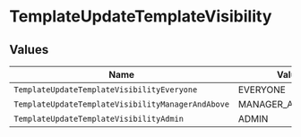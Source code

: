 # TemplateUpdateTemplateVisibility


## Values

| Name                                              | Value                                             |
| ------------------------------------------------- | ------------------------------------------------- |
| `TemplateUpdateTemplateVisibilityEveryone`        | EVERYONE                                          |
| `TemplateUpdateTemplateVisibilityManagerAndAbove` | MANAGER_AND_ABOVE                                 |
| `TemplateUpdateTemplateVisibilityAdmin`           | ADMIN                                             |